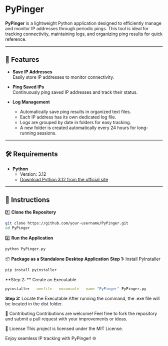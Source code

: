 # PyPinger

**PyPinger** is a lightweight Python application designed to efficiently manage and monitor IP addresses through periodic pings. This tool is ideal for tracking connectivity, maintaining logs, and organizing ping results for quick reference.

---

## 🚀 Features
- **Save IP Addresses**  
  Easily store IP addresses to monitor connectivity.

- **Ping Saved IPs**  
  Continuously ping saved IP addresses and track their status.

- **Log Management**  
  - Automatically save ping results in organized text files.  
  - Each IP address has its own dedicated log file.  
  - Logs are grouped by date in folders for easy tracking.  
  - A new folder is created automatically every 24 hours for long-running sessions.  

---

## 🛠 Requirements
- **Python**  
  - Version: 3.12  
  - [Download Python 3.12 from the official site](https://www.python.org/)

---

## 📖 Instructions

1️⃣ **Clone the Repository**
```bash
git clone https://github.com/your-username/PyPinger.git
cd PyPinger
```

2️⃣ **Run the Application**
```bash
python PyPinger.py
```

📦 **Package as a Standalone Desktop Application**
**Step 1:** Install PyInstaller
```bash
pip install pyinstaller
```

**Step 2: ** Create an Executable
```bash
pyinstaller --onefile --noconsole --name "PyPinger" PyPinger.py
```

**Step 3:** Locate the Executable
After running the command, the .exe file will be located in the dist folder.

🤝 Contributing
Contributions are welcome! Feel free to fork the repository and submit a pull request with your improvements or ideas.

📝 License
This project is licensed under the MIT License.

Enjoy seamless IP tracking with PyPinger! 🌐
